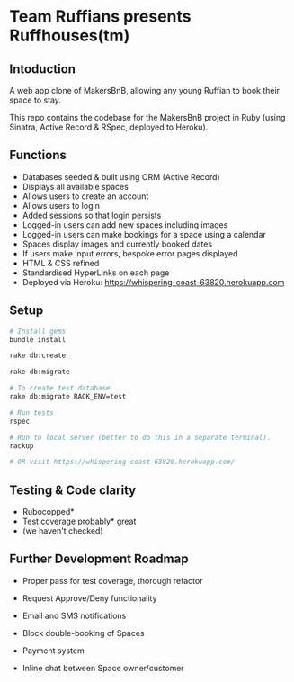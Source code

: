 # Team Ruffians presents Ruffhouses(tm)

## Intoduction

A web app clone of MakersBnB, allowing any young Ruffian to book their space to stay.

This repo contains the codebase for the MakersBnB project in Ruby (using Sinatra, Active Record & RSpec, deployed to Heroku).

## Functions
- Databases seeded & built using ORM (Active Record)
- Displays all available spaces
- Allows users to create an account
- Allows users to login
- Added sessions so that login persists
- Logged-in users can add new spaces including images
- Logged-in users can make bookings for a space using a calendar
- Spaces display images and currently booked dates
- If users make input errors, bespoke error pages displayed
- HTML & CSS refined
- Standardised HyperLinks on each page
- Deployed via Heroku: https://whispering-coast-63820.herokuapp.com

## Setup

```bash
# Install gems
bundle install

rake db:create

rake db:migrate

# To create test database
rake db:migrate RACK_ENV=test

# Run tests
rspec

# Run to local server (better to do this in a separate terminal).
rackup

# OR visit https://whispering-coast-63820.herokuapp.com/
```

## Testing & Code clarity
- Rubocopped*
- Test coverage probably* great
- (we haven't checked)


## Further Development Roadmap
- Proper pass for test coverage, thorough refactor

- Request Approve/Deny functionality
- Email and SMS notifications
- Block double-booking of Spaces
- Payment system
- Inline chat between Space owner/customer
